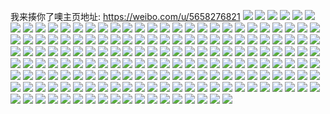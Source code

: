我来揍你了噢主页地址: https://weibo.com/u/5658276821 
![](https://wx4.sinaimg.cn/mw2000/006aVyhngy1h93j3bazgoj32c0340hdt.jpg) 
![](https://wx4.sinaimg.cn/mw2000/006aVyhngy1h93j39gyscj32c0340e81.jpg) 
![](https://wx4.sinaimg.cn/mw2000/006aVyhngy1h93j33gblbj31br37ku0x.jpg) 
![](https://wx4.sinaimg.cn/mw2000/006aVyhngy1h93j36dowij31sc24engu.jpg) 
![](https://wx4.sinaimg.cn/mw2000/006aVyhngy1h93j2josopj32bu35se81.jpg) 
![](https://wx4.sinaimg.cn/mw2000/006aVyhngy1h93j2isswaj30lw0t7adq.jpg) 
![](https://wx4.sinaimg.cn/mw2000/006aVyhngy1h93j2iesknj315g15f1kk.jpg) 
![](https://wx4.sinaimg.cn/mw2000/006aVyhngy1h93j2rzcqzj30xc3bnnpd.jpg) 
![](https://wx4.sinaimg.cn/mw2000/006aVyhngy1h93j351c0hj32c031f1kx.jpg) 
![](https://wx4.sinaimg.cn/mw2000/006aVyhngy1h93j3ae301j32c0340hdt.jpg) 
![](https://wx4.sinaimg.cn/mw2000/006aVyhngy1h93j37ngcij32c03407wh.jpg) 
![](https://wx4.sinaimg.cn/mw2000/006aVyhngy1h93j38j3yjj31sc2ds7qf.jpg) 
![](https://wx4.sinaimg.cn/mw2000/006aVyhngy1h93j3qyz51j31pk1lxb2a.jpg) 
![](https://wx4.sinaimg.cn/mw2000/006aVyhngy1h8wcn1eowyj31l51uzau1.jpg) 
![](https://wx4.sinaimg.cn/mw2000/006aVyhngy1h8wcn0jts6j32c03407wi.jpg) 
![](https://wx4.sinaimg.cn/mw2000/006aVyhngy1h8wcn8lrxnj32c029sb2a.jpg) 
![](https://wx4.sinaimg.cn/mw2000/006aVyhngy1h8wcn6e181j32bz2nnb29.jpg) 
![](https://wx4.sinaimg.cn/mw2000/006aVyhngy1h8wcmyks8kj30u0140nay.jpg) 
![](https://wx4.sinaimg.cn/mw2000/006aVyhngy1h8wcnbhaurj30wi1ycwyv.jpg) 
![](https://wx4.sinaimg.cn/mw2000/006aVyhngy1h8rfb5m8n6j30wi1yc7pu.jpg) 
![](https://wx4.sinaimg.cn/mw2000/006aVyhngy1h8rfb7p8iej30wi1ych8g.jpg) 
![](https://wx4.sinaimg.cn/mw2000/006aVyhngy1h8rfb9mbtdj30wi1ycqq6.jpg) 
![](https://wx4.sinaimg.cn/mw2000/006aVyhngy1h8kxdt9l6nj30ns0tedir.jpg) 
![](https://wx4.sinaimg.cn/mw2000/006aVyhngy1h8kxdnp9ixj31sb2anh7y.jpg) 
![](https://wx4.sinaimg.cn/mw2000/006aVyhngy1h8kxdh7g4aj30xc3apb29.jpg) 
![](https://wx4.sinaimg.cn/mw2000/006aVyhngy1h8kxdl4mq9j30tp13lgz7.jpg) 
![](https://wx4.sinaimg.cn/mw2000/006aVyhngy1h8kxdltubrj30qn0zjdkj.jpg) 
![](https://wx4.sinaimg.cn/mw2000/006aVyhngy1h8kxdmol4pj30yt0ytk2r.jpg) 
![](https://wx4.sinaimg.cn/mw2000/006aVyhngy1h8kxdtzqkzj30zq151n3u.jpg) 
![](https://wx4.sinaimg.cn/mw2000/006aVyhngy1h8kxdxb0fkj30po0pomze.jpg) 
![](https://wx4.sinaimg.cn/mw2000/006aVyhngy1h8kxdq557jj31gi1txax2.jpg) 
![](https://wx4.sinaimg.cn/mw2000/006aVyhngy1h8kxdwy906j30on1d7wr1.jpg) 
![](https://wx4.sinaimg.cn/mw2000/006aVyhngy1h8kxdoydahj31qp24r4qp.jpg) 
![](https://wx4.sinaimg.cn/mw2000/006aVyhngy1h8kxddox6yj31bk1v9qcw.jpg) 
![](https://wx4.sinaimg.cn/mw2000/006aVyhngy1h8kxdsr43hj32c0340tvk.jpg) 
![](https://wx4.sinaimg.cn/mw2000/006aVyhngy1h8kxdk0btaj31l736c7wi.jpg) 
![](https://wx4.sinaimg.cn/mw2000/006aVyhngy1h8kxduk7etj30l80t6jvb.jpg) 
![](https://wx4.sinaimg.cn/mw2000/006aVyhngy1h8kxdepemnj30xp1vdh0n.jpg) 
![](https://wx4.sinaimg.cn/mw2000/006aVyhngy1h8kxdrn9laj32c0340npd.jpg) 
![](https://wx4.sinaimg.cn/mw2000/006aVyhngy1h8dl2hrewmj30u00wptc1.jpg) 
![](https://wx4.sinaimg.cn/mw2000/006aVyhngy1h8bspr959nj30wi1yc1cf.jpg) 
![](https://wx4.sinaimg.cn/mw2000/006aVyhngy1h862zv7eu5j32c033xhdt.jpg) 
![](https://wx4.sinaimg.cn/mw2000/006aVyhngy1h862zh42bkj32c0340e82.jpg) 
![](https://wx4.sinaimg.cn/mw2000/006aVyhngy1h862zoe7w4j31sb27tx6p.jpg) 
![](https://wx4.sinaimg.cn/mw2000/006aVyhngy1h862zf525kj31tm24f1ay.jpg) 
![](https://wx4.sinaimg.cn/mw2000/006aVyhngy1h7pr6ofre7j32c033zkjn.jpg) 
![](https://wx4.sinaimg.cn/mw2000/006aVyhngy1h7pr6j6qovj31sc2dsqv5.jpg) 
![](https://wx4.sinaimg.cn/mw2000/006aVyhngy1h7pr6b8cr2j31gk26ehct.jpg) 
![](https://wx4.sinaimg.cn/mw2000/006aVyhngy1h7pr70k25ej32c03407wi.jpg) 
![](https://wx4.sinaimg.cn/mw2000/006aVyhngy1h7pr6dyfpoj31iv278hdt.jpg) 
![](https://wx4.sinaimg.cn/mw2000/006aVyhngy1h7pr6967s2j313v1h5ngb.jpg) 
![](https://wx4.sinaimg.cn/mw2000/006aVyhngy1h7pr6kf4ruj321k2pfnpd.jpg) 
![](https://wx4.sinaimg.cn/mw2000/006aVyhngy1h7pr6f7iw7j31sc2dsnpd.jpg) 
![](https://wx4.sinaimg.cn/mw2000/006aVyhngy1h7pr6bu3jnj30s90yygun.jpg) 
![](https://wx4.sinaimg.cn/mw2000/006aVyhngy1h7fo2xj9bgj33402c0b2a.jpg) 
![](https://wx4.sinaimg.cn/mw2000/006aVyhngy1h7fo2wjuhoj32bz2uenpd.jpg) 
![](https://wx4.sinaimg.cn/mw2000/006aVyhngy1h7bkfshzbqj323u35sb2a.jpg) 
![](https://wx4.sinaimg.cn/mw2000/006aVyhngy1h7bkfvl7tuj323u35s4qq.jpg) 
![](https://wx4.sinaimg.cn/mw2000/006aVyhngy1h7bkfwjp9rj32bi1wetyk.jpg) 
![](https://wx4.sinaimg.cn/mw2000/006aVyhngy1h7bkfy3b8ij31zx1rb7sw.jpg) 
![](https://wx4.sinaimg.cn/mw2000/006aVyhngy1h7bkfzh67gj323u35shdt.jpg) 
![](https://wx4.sinaimg.cn/mw2000/006aVyhngy1h7bkg0gso0j32f71y4acv.jpg) 
![](https://wx4.sinaimg.cn/mw2000/006aVyhngy1h7bkg32fhhj323u35sjww.jpg) 
![](https://wx4.sinaimg.cn/mw2000/006aVyhngy1h7bkg6gk1fj323u35s7wi.jpg) 
![](https://wx4.sinaimg.cn/mw2000/006aVyhngy1h7bkg8aqcqj32ji23ue81.jpg) 
![](https://wx4.sinaimg.cn/mw2000/006aVyhngy1h7bkgbh5nyj323u35s7wi.jpg) 
![](https://wx4.sinaimg.cn/mw2000/006aVyhngy1h798cm75tpj32c03401kx.jpg) 
![](https://wx4.sinaimg.cn/mw2000/006aVyhngy1h798ck7k5dj32c03401ky.jpg) 
![](https://wx4.sinaimg.cn/mw2000/006aVyhngy1h798dmeniyj32c0340b2a.jpg) 
![](https://wx4.sinaimg.cn/mw2000/006aVyhngy1h798chpngxj32c0340npe.jpg) 
![](https://wx4.sinaimg.cn/mw2000/006aVyhngy1h798cnu3ltj32c0340qv5.jpg) 
![](https://wx4.sinaimg.cn/mw2000/006aVyhngy1h73upeiydrj32c03404qq.jpg) 
![](https://wx4.sinaimg.cn/mw2000/006aVyhngy1h73upwnhr7j322c2gxteu.jpg) 
![](https://wx4.sinaimg.cn/mw2000/006aVyhngy1h73uppo5bfj32c0340qv5.jpg) 
![](https://wx4.sinaimg.cn/mw2000/006aVyhngy1h73uq0s7pkj320c2dghdt.jpg) 
![](https://wx4.sinaimg.cn/mw2000/006aVyhngy1h73upn76m0j31j02pse81.jpg) 
![](https://wx4.sinaimg.cn/mw2000/006aVyhngy1h73upslxe4j325s2vq4qp.jpg) 
![](https://wx4.sinaimg.cn/mw2000/006aVyhngy1h73up46quuj32c0340b29.jpg) 
![](https://wx4.sinaimg.cn/mw2000/006aVyhngy1h73uq4xsm6j328p2vue81.jpg) 
![](https://wx4.sinaimg.cn/mw2000/006aVyhngy1h6vx6av6egj323y2xt7vw.jpg) 
![](https://wx4.sinaimg.cn/mw2000/006aVyhngy1h6vx6fjmmrj31wv2jvkjl.jpg) 
![](https://wx4.sinaimg.cn/mw2000/006aVyhngy1h6vx66l2htj32522utkjl.jpg) 
![](https://wx4.sinaimg.cn/mw2000/006aVyhngy1h6vx6dmmngj324a2qhkif.jpg) 
![](https://wx4.sinaimg.cn/mw2000/006aVyhngy1h6vx6c74laj31zy2pqawz.jpg) 
![](https://wx4.sinaimg.cn/mw2000/006aVyhngy1h6vx67rm4kj326h2kj1ko.jpg) 
![](https://wx4.sinaimg.cn/mw2000/006aVyhngy1h6vx69k5ycj32c0340kjl.jpg) 
![](https://wx4.sinaimg.cn/mw2000/006aVyhngy1h6ullf7mlej30m80ictdl.jpg) 
![](https://wx4.sinaimg.cn/mw2000/006aVyhngy1h6ullhzekbj321a2qqe81.jpg) 
![](https://wx4.sinaimg.cn/mw2000/006aVyhngy1h6ull6j0ygj33402c0b29.jpg) 
![](https://wx4.sinaimg.cn/mw2000/006aVyhngy1h6ull556p8j32401s0hdt.jpg) 
![](https://wx4.sinaimg.cn/mw2000/006aVyhngy1h6ulljcsv5j31z32j7gqh.jpg) 
![](https://wx4.sinaimg.cn/mw2000/006aVyhngy1h6ullg90vzj31sc2dsu0x.jpg) 
![](https://wx4.sinaimg.cn/mw2000/006aVyhngy1h6ull5mz1kj31700w9wmh.jpg) 
![](https://wx4.sinaimg.cn/mw2000/006aVyhngy1h6ullh2wmgj31y52cw4p2.jpg) 
![](https://wx4.sinaimg.cn/mw2000/006aVyhngy1h6csiv4b2gj326h2zmnpd.jpg) 
![](https://wx4.sinaimg.cn/mw2000/006aVyhngy1h6csisohbej31y62nntgs.jpg) 
![](https://wx4.sinaimg.cn/mw2000/006aVyhngy1h6csix90koj32c0340e81.jpg) 
![](https://wx4.sinaimg.cn/mw2000/006aVyhngy1h6csiphbidj324z2yxn10.jpg) 
![](https://wx4.sinaimg.cn/mw2000/006aVyhngy1h6csizcn2dj324c2rie81.jpg) 
![](https://wx4.sinaimg.cn/mw2000/006aVyhngy1h6csj1q039j31vt2kcnpd.jpg) 
![](https://wx4.sinaimg.cn/mw2000/006aVyhngy1h6b2m5z9vrj325n2lonpd.jpg) 
![](https://wx4.sinaimg.cn/mw2000/006aVyhngy1h6b2m77v0zj31ym2h9e81.jpg) 
![](https://wx4.sinaimg.cn/mw2000/006aVyhngy1h6b2m88ulsj32c02rzqv5.jpg) 
![](https://wx4.sinaimg.cn/mw2000/006aVyhngy1h60tar4wjwj32c0340npd.jpg) 
![](https://wx4.sinaimg.cn/mw2000/006aVyhngy1h60tas1ic4j31za2937wh.jpg) 
![](https://wx4.sinaimg.cn/mw2000/006aVyhngy1h60talp1jmj32c0340kd0.jpg) 
![](https://wx4.sinaimg.cn/mw2000/006aVyhngy1h60tapw7mpj31px25utek.jpg) 
![](https://wx4.sinaimg.cn/mw2000/006aVyhngy1h60tao3dp8j32c0340afu.jpg) 
![](https://wx4.sinaimg.cn/mw2000/006aVyhngy1h60tamexeaj31jc21shdt.jpg) 
![](https://wx4.sinaimg.cn/mw2000/006aVyhngy1h60tatel0sj31y82eo7wi.jpg) 
![](https://wx4.sinaimg.cn/mw2000/006aVyhngy1h60tap1chrj31i31zf47n.jpg) 
![](https://wx4.sinaimg.cn/mw2000/006aVyhngy1h60tavrpgcj32bg33akjm.jpg) 
![](https://wx4.sinaimg.cn/mw2000/006aVyhngy1h5yi6jtm2lj32bz2skx4y.jpg) 
![](https://wx4.sinaimg.cn/mw2000/006aVyhngy1h5yi6qusejj31tk24eb29.jpg) 
![](https://wx4.sinaimg.cn/mw2000/006aVyhngy1h5yi6lkz7tj32c0340npd.jpg) 
![](https://wx4.sinaimg.cn/mw2000/006aVyhngy1h5ykkaifdrj327x2tke81.jpg) 
![](https://wx4.sinaimg.cn/mw2000/006aVyhngy1h5yi6t2996j31kc234b29.jpg) 
![](https://wx4.sinaimg.cn/mw2000/006aVyhngy1h5ykktui5ej334033vh8p.jpg) 
![](https://wx4.sinaimg.cn/mw2000/006aVyhngy1h5ykky4jztj31kw23udli.jpg) 
![](https://wx4.sinaimg.cn/mw2000/006aVyhngy1h5ykl2799jj32c0340wne.jpg) 
![](https://wx4.sinaimg.cn/mw2000/006aVyhngy1h5w5ldqntgj31vb28nhdu.jpg) 
![](https://wx4.sinaimg.cn/mw2000/006aVyhngy1h5w5llq0a9j31sn2b2dwo.jpg) 
![](https://wx4.sinaimg.cn/mw2000/006aVyhngy1h5w5lor8mgj327p2sfqv6.jpg) 
![](https://wx4.sinaimg.cn/mw2000/006aVyhngy1h5w5ljgsmsj32052gsnpd.jpg) 
![](https://wx4.sinaimg.cn/mw2000/006aVyhngy1h5w5lgth47j32c03401kx.jpg) 
![](https://wx4.sinaimg.cn/mw2000/006aVyhngy1h5w5li2643j325c2w47wh.jpg) 
![](https://wx4.sinaimg.cn/mw2000/006aVyhngy1h5w5lt61g3j31v92hpn26.jpg) 
![](https://wx4.sinaimg.cn/mw2000/006aVyhngy1h5w5lrhoilj32622zq7wh.jpg) 
![](https://wx4.sinaimg.cn/mw2000/006aVyhngy1h5w5lqa55vj323j2ybnpe.jpg) 
![](https://wx4.sinaimg.cn/mw2000/006aVyhngy1h53reky9p2j31sc23vkjl.jpg) 
![](https://wx4.sinaimg.cn/mw2000/006aVyhngy1h53rfh4g0xj329d2ig1l1.jpg) 
![](https://wx4.sinaimg.cn/mw2000/006aVyhngy1h53rfasdovj32872e74qr.jpg) 
![](https://wx4.sinaimg.cn/mw2000/006aVyhngy1h53reh56cwj32c02c0qv5.jpg) 
![](https://wx4.sinaimg.cn/mw2000/006aVyhngy1h53rep8xqdj32c03407wi.jpg) 
![](https://wx4.sinaimg.cn/mw2000/006aVyhngy1h53rf3t965j32c02c04qq.jpg) 
![](https://wx4.sinaimg.cn/mw2000/006aVyhngy1h53rfu0graj32bz2kj4qt.jpg) 
![](https://wx4.sinaimg.cn/mw2000/006aVyhngy1h53rev6xyej32af2jfu0y.jpg) 
![](https://wx4.sinaimg.cn/mw2000/006aVyhngy1h4x78qg4fsj328k2v24qq.jpg) 
![](https://wx4.sinaimg.cn/mw2000/006aVyhngy1h4x78mk0xsj32c0340hdt.jpg) 
![](https://wx4.sinaimg.cn/mw2000/006aVyhngy1h4x78ohgm3j32232kh7wh.jpg) 
![](https://wx4.sinaimg.cn/mw2000/006aVyhngy1h4x78sqtw9j321z2uk4qq.jpg) 
![](https://wx4.sinaimg.cn/mw2000/006aVyhngy1h4mtwhgq1fj31tt2d0npd.jpg) 
![](https://wx4.sinaimg.cn/mw2000/006aVyhngy1h4mtwcni5uj326p2s44qq.jpg) 
![](https://wx4.sinaimg.cn/mw2000/006aVyhngy1h4mtwsmvw1j32522m0b2a.jpg) 
![](https://wx4.sinaimg.cn/mw2000/006aVyhngy1h4mtx5hgzrj32852xib29.jpg) 
![](https://wx4.sinaimg.cn/mw2000/006aVyhngy1h4mtx4k7l2j32262t8e81.jpg) 
![](https://wx4.sinaimg.cn/mw2000/006aVyhngy1h4mtx6ut3pj328o2y9e81.jpg) 
![](https://wx4.sinaimg.cn/mw2000/006aVyhngy1h4l8zomdkij324e2wj4qp.jpg) 
![](https://wx4.sinaimg.cn/mw2000/006aVyhngy1h4l8znj4hej32c03407wh.jpg) 
![](https://wx4.sinaimg.cn/mw2000/006aVyhngy1h4l8zpnyfgj320m2x17wh.jpg) 
![](https://wx4.sinaimg.cn/mw2000/006aVyhngy1h4l8zrcg4hj31t12axqv5.jpg) 
![](https://wx4.sinaimg.cn/mw2000/006aVyhngy1h4l8zxo6arj32642t17wi.jpg) 
![](https://wx4.sinaimg.cn/mw2000/006aVyhngy1h4l8zt1gsrj322f2hfnpd.jpg) 
![](https://wx4.sinaimg.cn/mw2000/006aVyhngy1h4djy6q81wj32c03401kz.jpg) 
![](https://wx4.sinaimg.cn/mw2000/006aVyhngy1h4djy4hutgj32c0340u0y.jpg) 
![](https://wx4.sinaimg.cn/mw2000/006aVyhngy1h4djy8q5w9j32c03404qr.jpg) 
![](https://wx4.sinaimg.cn/mw2000/006aVyhngy1h4djyabuh6j31sc2dse7n.jpg) 
![](https://wx4.sinaimg.cn/mw2000/006aVyhngy1h4djybsuj4j31sc2ds1kx.jpg) 
![](https://wx4.sinaimg.cn/mw2000/006aVyhngy1h4djylw4ytj31sc2ds7wh.jpg) 
![](https://wx4.sinaimg.cn/mw2000/006aVyhngy1h3zpysu2nuj32482tnx6p.jpg) 
![](https://wx4.sinaimg.cn/mw2000/006aVyhngy1h3zpytqcs5j31hj1ve4qp.jpg) 
![](https://wx4.sinaimg.cn/mw2000/006aVyhngy1h3zpyp94r2j325y2sa4qq.jpg) 
![](https://wx4.sinaimg.cn/mw2000/006aVyhngy1h3zpyquzrcj31lz2411kx.jpg) 
![](https://wx4.sinaimg.cn/mw2000/006aVyhngy1h3zpyuocf4j31p4223hdt.jpg) 
![](https://wx4.sinaimg.cn/mw2000/006aVyhngy1h3zpymbzi9j326p2t91ky.jpg) 
![](https://wx4.sinaimg.cn/mw2000/006aVyhngy1h3zpyncv3lj3104191k5h.jpg) 
![](https://wx4.sinaimg.cn/mw2000/006aVyhngy1h3qh86rqx8j335s35sx6s.jpg) 
![](https://wx4.sinaimg.cn/mw2000/006aVyhngy1h3qh79e217j31sc2dsaz1.jpg) 
![](https://wx4.sinaimg.cn/mw2000/006aVyhngy1h3p7ugrq98j32a43407wi.jpg) 
![](https://wx4.sinaimg.cn/mw2000/006aVyhngy1h3p7unwojyj32902qh1ky.jpg) 
![](https://wx4.sinaimg.cn/mw2000/006aVyhngy1h3p7uxwtcvj32ds1scb29.jpg) 
![](https://wx4.sinaimg.cn/mw2000/006aVyhngy1h3lwi3pibtj30vk187qfy.jpg) 
![](https://wx4.sinaimg.cn/mw2000/006aVyhngy1h3jks67bm9j326p2nbhdt.jpg) 
![](https://wx4.sinaimg.cn/mw2000/006aVyhngy1h3jks6rikxj30sk0k441j.jpg) 
